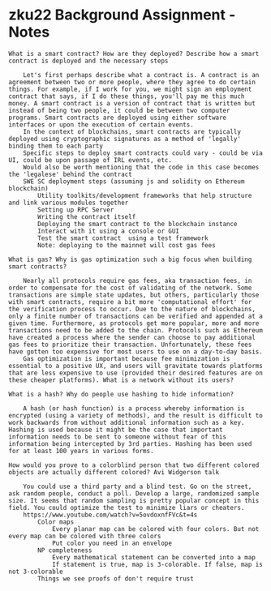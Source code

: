 # zku22 Background Assignment - Notes

	What is a smart contract? How are they deployed? Describe how a smart contract is deployed and the necessary steps
		
		Let's first perhaps describe what a contract is. A contract is an agreement between two or more people, where they agree to do certain things. For example, if I work for you, we might sign an employment contract that says, if I do these things, you'll pay me this much money. A smart contract is a version of contract that is written but instead of being two people, it could be between two computer programs. Smart contracts are deployed using either software interfaces or upon the execution of certain events. 
		In the context of blockchains, smart contracts are typically deployed using cryptographic signatures as a method of 'legally' binding them to each party
		Specific steps to deploy smart contracts could vary - could be via UI, could be upon passage of IRL events, etc.
		Would also be worth mentioning that the code in this case becomes the 'legalese' behind the contract
		SWE SC deployment steps (assuming js and solidity on Ethereum blockchain)
			Utility toolkits/development frameworks that help structure and link various modules together
			Setting up RPC Server
			Writing the contract itself
			Deploying the smart contract to the blockchain instance
			Interact with it using a console or GUI 
			Test the smart contract  using a test framework
			Note: deploying to the mainnet will cost gas fees
	
	What is gas? Why is gas optimization such a big focus when building smart contracts?
	
		Nearly all protocols require gas fees, aka transaction fees, in order to compensate for the cost of validating of the network. Some transactions are simple state updates, but others, particularly those with smart contracts, require a bit more 'computational effort' for the verification process to occur. Due to the nature of blockchains, only a finite number of transactions can be verified and appended at a given time. Furthermore, as protocols get more popular, more and more transactions need to be added to the chain. Protocols such as Ethereum have created a process where the sender can choose to pay additional gas fees to prioritize their transaction. Unfortunately, these fees have gotten too expensive for most users to use on a day-to-day basis.
		Gas optimization is important because fee minimization is essential to a positive UX, and users will gravitate towards platforms that are less expensive to use (provided their desired features are on these cheaper platforms). What is a network without its users?

	What is a hash? Why do people use hashing to hide information?
	
		A hash (or hash function) is a process whereby information is encrypted (using a variety of methods), and the result is difficult to work backwards from without additional information such as a key. Hashing is used because it might be the case that important information needs to be sent to someone without fear of this information being intercepted by 3rd parties. Hashing has been used for at least 100 years in various forms.
		
	How would you prove to a colorblind person that two different colored objects are actually different colored? Avi Widgerson talk
	
		You could use a third party and a blind test. Go on the street, ask random people, conduct a poll. Develop a large, randomized sample size. It seems that random sampling is pretty popular concept in this field. You could optimize the test to minimize liars or cheaters.
		https://www.youtube.com/watch?v=5ovdoxnfFVc&t=4s
			Color maps
				Every planar map can be colored with four colors. But not every map can be colored with three colors
				Put color you need in an envelope
			NP completeness
				Every mathematical statement can be converted into a map
				If statement is true, map is 3-colorable. If false, map is not 3-colorable
			Things we see proofs of don't require trust
